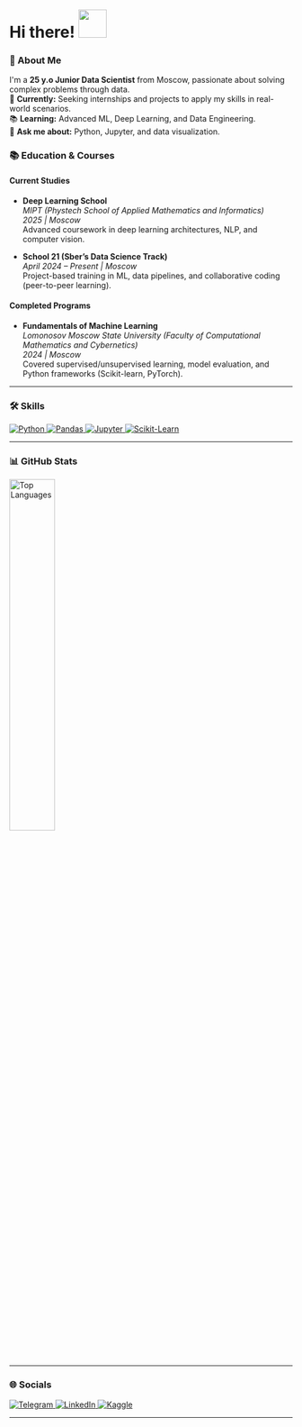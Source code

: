 # Hi there! <img src="https://media.giphy.com/media/JrXas5ecb4FkwbFpIE/giphy.gif?cid=ecf05e47fcn1099h05bo2ol707kfmbfg4bwvzx2njmgb1n7l&ep=v1_gifs_search&rid=giphy.gif&ct=g" width="50"/>

### 🚀 About Me
I'm a **25 y.o Junior Data Scientist** from Moscow, passionate about solving complex problems through data.  
🔭 **Currently:** Seeking internships and projects to apply my skills in real-world scenarios.  
📚 **Learning:** Advanced ML, Deep Learning, and Data Engineering.  
💬 **Ask me about:** Python, Jupyter, and data visualization.  

### 📚 Education & Courses

#### **Current Studies**
- **Deep Learning School**  
  *MIPT (Phystech School of Applied Mathematics and Informatics)*  
  *2025 | Moscow*  
  Advanced coursework in deep learning architectures, NLP, and computer vision.

- **School 21 (Sber’s Data Science Track)**  
  *April 2024 – Present | Moscow*  
  Project-based training in ML, data pipelines, and collaborative coding (peer-to-peer learning).

#### **Completed Programs**
- **Fundamentals of Machine Learning**  
  *Lomonosov Moscow State University (Faculty of Computational Mathematics and Cybernetics)*  
  *2024 | Moscow*  
  Covered supervised/unsupervised learning, model evaluation, and Python frameworks (Scikit-learn, PyTorch).

---

### 🛠️ Skills
<p align="left">
  <a href="https://www.python.org/" target="_blank" rel="noreferrer">
    <img src="https://img.shields.io/badge/Python-3776AB?style=for-the-badge&logo=python&logoColor=white" alt="Python"/>
  </a>
  <a href="https://pandas.pydata.org/" target="_blank" rel="noreferrer">
    <img src="https://img.shields.io/badge/Pandas-150458?style=for-the-badge&logo=pandas&logoColor=white" alt="Pandas"/>
  </a>
  <a href="https://jupyter.org/" target="_blank" rel="noreferrer">
    <img src="https://img.shields.io/badge/Jupyter-F37626?style=for-the-badge&logo=jupyter&logoColor=white" alt="Jupyter"/>
  </a>
  <a href="https://scikit-learn.org/" target="_blank" rel="noreferrer">
    <img src="https://img.shields.io/badge/scikit--learn-F7931E?style=for-the-badge&logo=scikit-learn&logoColor=white" alt="Scikit-Learn"/>
  </a>
</p>

---

### 📊 GitHub Stats
<div align="left">
  <a href="https://github.com/episode16">
    <img src="https://github-readme-stats.vercel.app/api/top-langs/?username=episode16&theme=dark&hide_border=true&layout=compact&hide=makefile,dockerfile,powershell" alt="Top Languages" width="40%"/>
  </a>
</div>

---

### 🌐 Socials
<p align="left">
  <a href="https://t.me/llletthemsing" target="_blank">
    <img src="https://img.shields.io/badge/Telegram-2CA5E0?style=for-the-badge&logo=telegram&logoColor=white" alt="Telegram"/>
  </a>
  <a href="https://www.linkedin.com/in/kamil-minikhanov-74a5a4354/" target="_blank">
    <img src="https://img.shields.io/badge/LinkedIn-0077B5?style=for-the-badge&logo=linkedin&logoColor=white" alt="LinkedIn"/>
  </a>
  <a href="https://www.kaggle.com/kamilminihanov" target="_blank">
    <img src="https://img.shields.io/badge/Kaggle-20BEFF?style=for-the-badge&logo=kaggle&logoColor=white" alt="Kaggle"/>
  </a>
</p>

---

